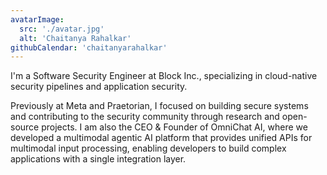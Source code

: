 ```yaml
---
avatarImage:
  src: './avatar.jpg'
  alt: 'Chaitanya Rahalkar'
githubCalendar: 'chaitanyarahalkar'
---
```


I'm a Software Security Engineer at Block Inc., specializing in cloud-native security pipelines and application security. 

Previously at Meta and Praetorian, I focused on building secure systems and contributing to the security community through research and open-source projects. I am also the CEO & Founder of OmniChat AI, where we developed a multimodal agentic AI platform that provides unified APIs for multimodal input processing, enabling developers to build complex applications with a single integration layer.